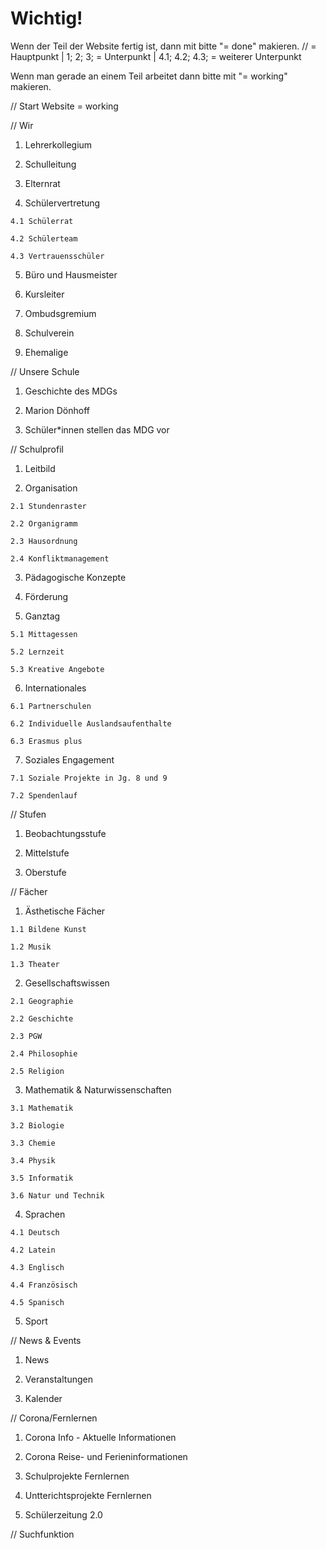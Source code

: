 # Wichtig!

Wenn der Teil der Website fertig ist, dann mit bitte "= done" makieren. // = Hauptpunkt | 1; 2; 3; = Unterpunkt | 4.1; 4.2; 4.3; = weiterer Unterpunkt 

Wenn man gerade an einem Teil arbeitet dann bitte mit "= working" makieren.

// Start Website = working

// Wir 

  1. Lehrerkollegium 
  
  2. Schulleitung

  3. Elternrat

  4. Schülervertretung
   
    4.1 Schülerrat 
  
    4.2 Schülerteam
  
    4.3 Vertrauensschüler 

  5. Büro und Hausmeister

  6. Kursleiter
  
  7. Ombudsgremium

  8. Schulverein

  9. Ehemalige

// Unsere Schule

  1. Geschichte des MDGs

  2. Marion Dönhoff

  3. Schüler*innen stellen das MDG vor

// Schulprofil

  1. Leitbild

  2. Organisation

    2.1 Stundenraster
    
    2.2 Organigramm

    2.3 Hausordnung
    
    2.4 Konfliktmanagement
   
  3. Pädagogische Konzepte

  4. Förderung

  5. Ganztag

    5.1 Mittagessen
    
    5.2 Lernzeit
    
    5.3 Kreative Angebote
  
  6. Internationales

    6.1 Partnerschulen
    
    6.2 Individuelle Auslandsaufenthalte
    
    6.3 Erasmus plus
    
  7. Soziales Engagement

    7.1 Soziale Projekte in Jg. 8 und 9
    
    7.2 Spendenlauf
    
// Stufen
  
  1. Beobachtungsstufe
  
  2. Mittelstufe
  
  3. Oberstufe

// Fächer

  1. Ästhetische Fächer

    1.1 Bildene Kunst
    
    1.2 Musik
    
    1.3 Theater
  
  2. Gesellschaftswissen

    2.1 Geographie 
    
    2.2 Geschichte
    
    2.3 PGW
    
    2.4 Philosophie
    
    2.5 Religion
  
  3. Mathematik & Naturwissenschaften
  
    3.1 Mathematik
    
    3.2 Biologie
    
    3.3 Chemie
    
    3.4 Physik
    
    3.5 Informatik
    
    3.6 Natur und Technik
  
  4. Sprachen

    4.1 Deutsch
    
    4.2 Latein
    
    4.3 Englisch
    
    4.4 Französisch
    
    4.5 Spanisch
  
  5. Sport
  
// News & Events

  1. News

  2. Veranstaltungen

  3. Kalender

// Corona/Fernlernen

  1. Corona Info - Aktuelle Informationen
  
  2. Corona Reise- und Ferieninformationen
  
  3. Schulprojekte Fernlernen
  
  4. Untterichtsprojekte Fernlernen
  
  5. Schülerzeitung 2.0

// Suchfunktion
